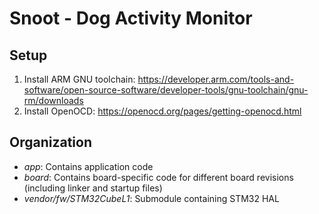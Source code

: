 # Snoot - Dog Activity Monitor

## Setup
1. Install ARM GNU toolchain: https://developer.arm.com/tools-and-software/open-source-software/developer-tools/gnu-toolchain/gnu-rm/downloads
1. Install OpenOCD: https://openocd.org/pages/getting-openocd.html

## Organization
 * *app*: Contains application code
 * *board*: Contains board-specific code for different board revisions (including linker and startup files)
 * *vendor/fw/STM32CubeL1*: Submodule containing STM32 HAL

